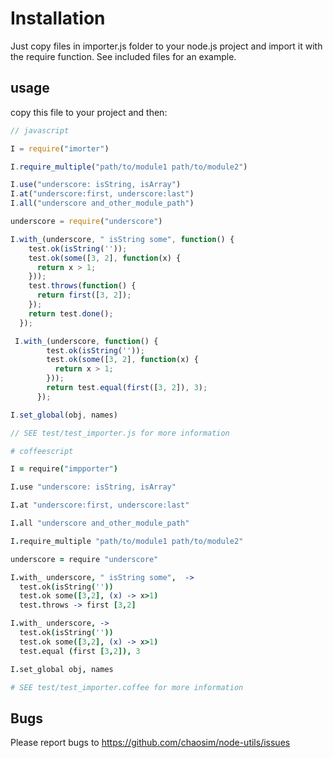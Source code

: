 
# Installation
Just copy files in importer.js folder to your node.js project and import it with the require function. See included files for an example.
## usage
copy this file to your project and then:
```javascript
// javascript

I = require("imorter")

I.require_multiple("path/to/module1 path/to/module2")

I.use("underscore: isString, isArray")
I.at("underscore:first, underscore:last")
I.all("underscore and_other_module_path")

underscore = require("underscore")

I.with_(underscore, " isString some", function() {
    test.ok(isString(''));
    test.ok(some([3, 2], function(x) {
      return x > 1;
    }));
    test.throws(function() {
      return first([3, 2]);
    });
    return test.done();
  });

 I.with_(underscore, function() {
        test.ok(isString(''));
        test.ok(some([3, 2], function(x) {
          return x > 1;
        }));
        return test.equal(first([3, 2]), 3);
      });

I.set_global(obj, names)

// SEE test/test_importer.js for more information
 ```
```coffeescript
# coffeescript

I = require("impporter")

I.use "underscore: isString, isArray"

I.at "underscore:first, underscore:last"

I.all "underscore and_other_module_path"

I.require_multiple "path/to/module1 path/to/module2"

underscore = require "underscore"

I.with_ underscore, " isString some",  ->
  test.ok(isString(''))
  test.ok some([3,2], (x) -> x>1)
  test.throws -> first [3,2]

I.with_ underscore, ->
  test.ok(isString(''))
  test.ok some([3,2], (x) -> x>1)
  test.equal (first [3,2]), 3

I.set_global obj, names

# SEE test/test_importer.coffee for more information
```
## Bugs
Please report bugs to https://github.com/chaosim/node-utils/issues

